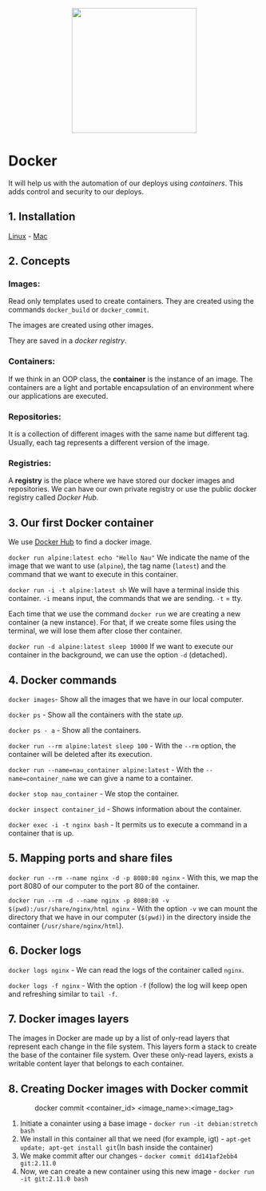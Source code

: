 <p align="center">
  <img src="https://cdn.worldvectorlogo.com/logos/docker.svg" width="250px"/>
</p>

# Docker

It will help us with the automation of our deploys using _containers_. This adds control and security to our deploys.

## 1. Installation

[Linux](https://docs.docker.com/install/linux/docker-ce/ubuntu/#install-docker-engine---community) - [Mac](https://hub.docker.com/editions/community/docker-ce-desktop-mac)

## 2. Concepts

### Images:

Read only templates used to create containers. They are created using the commands `docker_build` or `docker_commit`.

The images are created using other images.

They are saved in a _docker registry_.

### Containers:

If we think in an OOP class, the __container__ is the instance of an image. The containers are a light and portable encapsulation of an environment where our applications are executed.

### Repositories:

It is a collection of different images with the same name but different tag. Usually, each tag represents a different version of the image.

### Registries:

A __registry__ is the place where we have stored our docker images and repositories. We can have our own private registry or use the public docker registry called _Docker Hub_.

## 3. Our first Docker container

We use [Docker Hub](https://hub.docker.com) to find a docker image.

`docker run alpine:latest echo "Hello Nau"` We indicate the name of the image that we want to use (`alpine`), the tag name (`latest`) and the command that we want to execute in this container.

`docker run -i -t alpine:latest sh` We will have a terminal inside this container. `-i` means input, the commands that we are sending. `-t` = tty.

Each time that we use the command `docker run` we are creating a new container (a new instance). For that, if we create some files using the terminal, we will lose them after close ther container.

`docker run -d alpine:latest sleep 10000` If we want to execute our container in the background, we can use the option `-d` (detached).

## 4. Docker commands

`docker images`- Show all the images that we have in our local computer.

`docker ps` - Show all the containers with the state _up_.

`docker ps - a` - Show all the containers.

`docker run --rm alpine:latest sleep 100` - With the `--rm` option, the container will be deleted after its execution.

`docker run --name=nau_container alpine:latest` - With the `--name=container_name` we can give a name to a container.

`docker stop nau_container` - We stop the container.

`docker inspect container_id` - Shows information about the container.

`docker exec -i -t nginx bash` - It permits us to execute a command in a container that is up.

## 5. Mapping ports and share files

`docker run --rm --name nginx -d -p 8080:80 nginx` - With this, we map the port 8080 of our computer to the port 80 of the container.

`docker run --rm -d --name nginx -p 8080:80 -v $(pwd):/usr/share/nginx/html nginx` - With the option `-v` we can mount the directory that we have in our computer (`$(pwd)`) in the directory inside the container (`/usr/share/nginx/html`).

## 6. Docker logs

`docker logs nginx` - We can read the logs of the container called `nginx`.

`docker logs -f nginx` - With the option `-f` (follow) the log will keep open and refreshing similar to `tail -f`.

## 7. Docker images layers

The images in Docker are made up by a list of only-read layers that represent each change in the file system. This layers form a stack to create the base of the container file system. Over these only-read layers, exists a writable content layer that belongs to each container.

## 8. Creating Docker images with Docker commit

<p align="center">
  docker commit &lt;container_id&gt; &lt;image_name&gt;:&lt;image_tag&gt;
</p>

  1. Initiate a conainter using a base image - `docker run -it debian:stretch bash`
  2. We install in this container all that we need (for example, igt) - `apt-get update; apt-get install git`(In bash inside the container)
  3. We make commit after our changes - `docker commit dd141af2ebb4 git:2.11.0`
  4. Now, we can create a new container using this new image - `docker run -it git:2.11.0 bash`
